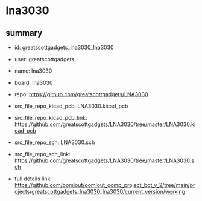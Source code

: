 # lna3030
 
## summary 
* id: greatscottgadgets_lna3030_lna3030
* user: greatscottgadgets
* name: lna3030
* board: lna3030
* repo: https://github.com/greatscottgadgets/LNA3030
* src_file_repo_kicad_pcb: LNA3030.kicad_pcb
* src_file_repo_kicad_pcb_link: https://github.com/greatscottgadgets/LNA3030/tree/master/LNA3030.kicad_pcb


* src_file_repo_sch: LNA3030.sch
* src_file_repo_sch_link: https://github.com/greatscottgadgets/LNA3030/tree/master/LNA3030.sch
* full details link: https://github.com/oomlout/oomlout_oomp_project_bot_v_2/tree/main/projects/greatscottgadgets_lna3030_lna3030/current_version/working  







